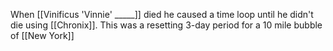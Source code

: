 When [[Vinificus 'Vinnie' _____]] died he caused a time loop until he didn't die using [[Chronix]]. This was a resetting 3-day period for a 10 mile bubble of [[New York]]